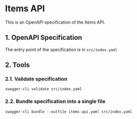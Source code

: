 # Items API

This is an OpenAPI specification of the Items API.

## 1. OpenAPI Specification

The entry point of the specification is in `src/index.yaml`

## 2. Tools

### 2.1. Validate specification

```
swagger-cli validate src/index.yaml
```

### 2.2. Bundle specification into a single file

```
swagger-cli bundle --outfile items-api.yaml src/index.yaml
```
